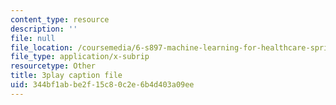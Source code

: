 ```yaml
---
content_type: resource
description: ''
file: null
file_location: /coursemedia/6-s897-machine-learning-for-healthcare-spring-2019/344bf1abbe2f15c80c2e6b4d403a09ee_kZrb6ZIwJqg.srt
file_type: application/x-subrip
resourcetype: Other
title: 3play caption file
uid: 344bf1ab-be2f-15c8-0c2e-6b4d403a09ee
---
```

